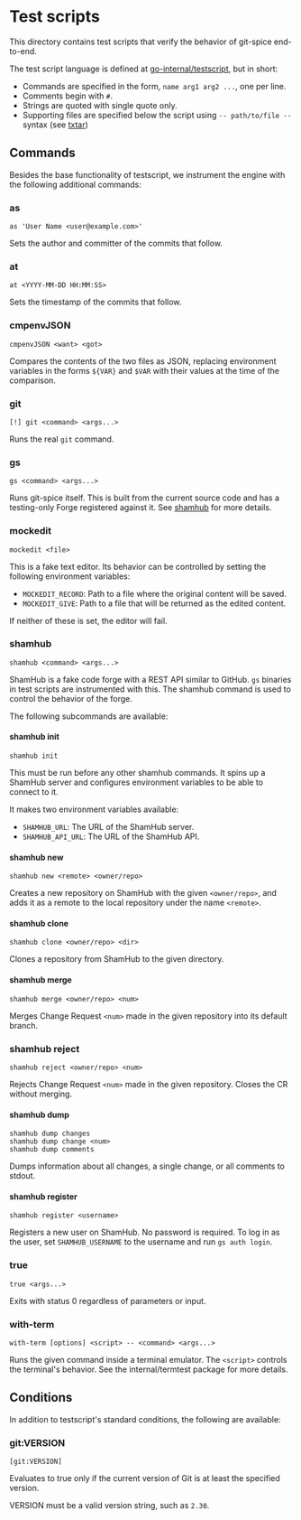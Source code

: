 # Test scripts

This directory contains test scripts
that verify the behavior of git-spice end-to-end.

The test script language is defined at [go-internal/testscript](https://pkg.go.dev/github.com/rogpeppe/go-internal/testscript),
but in short:

- Commands are specified in the form, `name arg1 arg2 ...`,
  one per line.
- Comments begin with `#`.
- Strings are quoted with single quote only.
- Supporting files are specified below the script
  using `-- path/to/file --` syntax (see [txtar](https://pkg.go.dev/github.com/rogpeppe/go-internal/txtar))

## Commands

Besides the base functionality of testscript,
we instrument the engine with the following additional commands:

### as

```
as 'User Name <user@example.com>'
```

Sets the author and committer of the commits that follow.

### at

```
at <YYYY-MM-DD HH:MM:SS>
```

Sets the timestamp of the commits that follow.

### cmpenvJSON

```
cmpenvJSON <want> <got>
```

Compares the contents of the two files as JSON,
replacing environment variables in the forms `${VAR}` and `$VAR`
with their values at the time of the comparison.

### git

```
[!] git <command> <args...>
```

Runs the real `git` command.

### gs

```
gs <command> <args...>
```

Runs git-spice itself.
This is built from the current source code
and has a testing-only Forge registered against it.
See [shamhub](#shamhub) for more details.

### mockedit

```
mockedit <file>
```

This is a fake text editor.
Its behavior can be controlled by setting the following environment variables:

- `MOCKEDIT_RECORD`:
  Path to a file where the original content will be saved.
- `MOCKEDIT_GIVE`:
  Path to a file that will be returned as the edited content.

If neither of these is set, the editor will fail.

### shamhub

```
shamhub <command> <args...>
```

ShamHub is a fake code forge with a REST API similar to GitHub.
`gs` binaries in test scripts are instrumented with this.
The shamhub command is used to control the behavior of the forge.

The following subcommands are available:

#### shamhub init

```
shamhub init
```

This must be run before any other shamhub commands.
It spins up a ShamHub server and
configures environment variables to be able to connect to it.

It makes two environment variables available:

- `SHAMHUB_URL`: The URL of the ShamHub server.
- `SHAMHUB_API_URL`: The URL of the ShamHub API.

#### shamhub new

```
shamhub new <remote> <owner/repo>
```

Creates a new repository on ShamHub with the given `<owner/repo>`,
and adds it as a remote to the local repository under the name `<remote>`.

#### shamhub clone

```
shamhub clone <owner/repo> <dir>
```

Clones a repository from ShamHub to the given directory.

#### shamhub merge

```
shamhub merge <owner/repo> <num>
```

Merges Change Request `<num>` made in the given repository
into its default branch.

### shamhub reject

```
shamhub reject <owner/repo> <num>
```

Rejects Change Request `<num>` made in the given repository.
Closes the CR without merging.

#### shamhub dump

```
shamhub dump changes
shamhub dump change <num>
shamhub dump comments
```

Dumps information about all changes, a single change, or all comments
to stdout.

#### shamhub register

```
shamhub register <username>
```

Registers a new user on ShamHub. No password is required.
To log in as the user, set `SHAMHUB_USERNAME` to the username
and run `gs auth login`.

### true

```
true <args...>
```

Exits with status 0 regardless of parameters or input.

### with-term

```
with-term [options] <script> -- <command> <args...>
```

Runs the given command inside a terminal emulator.
The `<script>` controls the terminal's behavior.
See the internal/termtest package for more details.

## Conditions

In addition to testscript's standard conditions,
the following are available:

### git:VERSION

```
[git:VERSION]
```

Evaluates to true only if the current version of Git
is at least the specified version.

VERSION must be a valid version string, such as `2.30`.
